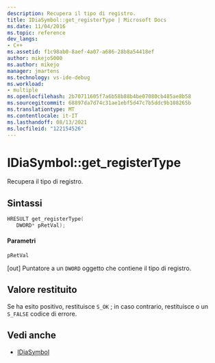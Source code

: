 ```yaml
---
description: Recupera il tipo di registro.
title: IDiaSymbol::get_registerType | Microsoft Docs
ms.date: 11/04/2016
ms.topic: reference
dev_langs:
- C++
ms.assetid: f1c98ab0-8aef-4a07-a686-28b8a54418ef
author: mikejo5000
ms.author: mikejo
manager: jmartens
ms.technology: vs-ide-debug
ms.workload:
- multiple
ms.openlocfilehash: 2b70711605f7a6b58b88b4be07080cb485ae8b58
ms.sourcegitcommit: 68897da7d74c31ae1ebf5d47c7b5ddc9b108265b
ms.translationtype: MT
ms.contentlocale: it-IT
ms.lasthandoff: 08/13/2021
ms.locfileid: "122154526"
---
```

# <a name="idiasymbolget_registertype"></a>IDiaSymbol::get_registerType
Recupera il tipo di registro.

## <a name="syntax"></a>Sintassi

```C++
HRESULT get_registerType(
   DWORD* pRetVal);
```

#### <a name="parameters"></a>Parametri
 `pRetVal`

[out] Puntatore a un `DWORD` oggetto che contiene il tipo di registro.

## <a name="return-value"></a>Valore restituito
 Se ha esito positivo, restituisce `S_OK` ; in caso contrario, restituisce o un `S_FALSE` codice di errore.

## <a name="see-also"></a>Vedi anche
- [IDiaSymbol](../../debugger/debug-interface-access/idiasymbol.md)
